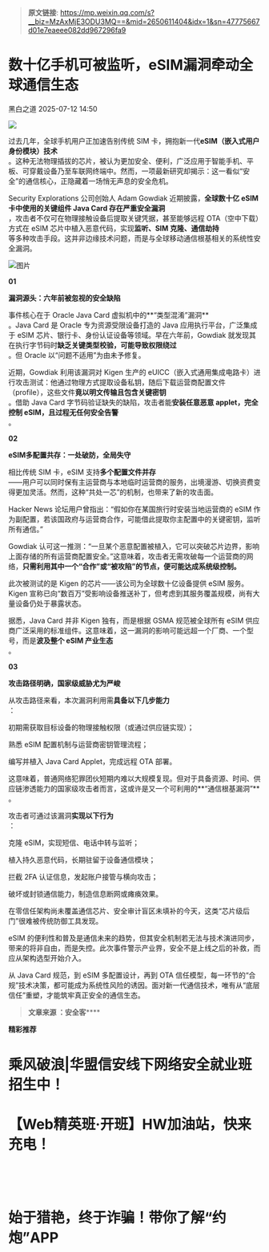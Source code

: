 > **原文链接**: https://mp.weixin.qq.com/s?__biz=MzAxMjE3ODU3MQ==&mid=2650611404&idx=1&sn=47775667d01e7eaeee082dd967296fa9

#  数十亿手机可被监听，eSIM漏洞牵动全球通信生态  
 黑白之道   2025-07-12 14:50  
  
![](https://mmbiz.qpic.cn/mmbiz_gif/3xxicXNlTXLicwgPqvK8QgwnCr09iaSllrsXJLMkThiaHibEntZKkJiaicEd4ibWQxyn3gtAWbyGqtHVb0qqsHFC9jW3oQ/640?wx_fmt=gif "")  
  
  
过去几年，全球手机用户正加速告别传统 SIM 卡，拥抱新一代**eSIM（嵌入式用户身份模块）技术**  
。这种无法物理插拔的芯片，被认为更加安全、便利，广泛应用于智能手机、平板、可穿戴设备乃至车联网终端中。然而，一项最新研究却揭示：这一看似“安全”的通信核心，正隐藏着一场悄无声息的安全危机。  
  
  
Security Explorations 公司创始人 Adam Gowdiak 近期披露，**全球数十亿 eSIM 卡中使用的关键组件 Java Card 存在严重安全漏洞**  
，攻击者不仅可在物理接触设备后提取关键凭据，甚至能够远程 OTA（空中下载）方式在 eSIM 芯片中植入恶意代码，实现**监听、SIM 克隆、通信劫持**  
等多种攻击手段。这并非边缘技术问题，而是与全球移动通信根基相关的系统性安全漏洞。  
  
![图片](https://mmbiz.qpic.cn/sz_mmbiz_png/Ok4fxxCpBb4ZlVOZhMsM6ibGRbzvicWk5tGbmHDHfhtPDNrgh7JPwYiacMNoCYVvpcGdXMHKo9gdXt9mB8oG3NZGw/640?wx_fmt=png&from=appmsg&tp=wxpic&wxfrom=5&wx_lazy=1 "")  
  
  
**01**  
  
**漏洞源头：六年前被忽视的安全缺陷**  
  
  
事件核心在于 Oracle Java Card 虚拟机中的**“类型混淆”漏洞**  
。Java Card 是 Oracle 专为资源受限设备打造的 Java 应用执行平台，广泛集成于 eSIM 芯片、银行卡、身份认证设备等领域。早在六年前，Gowdiak 就发现其在执行字节码时**缺乏关键类型校验，可能导致权限绕过**  
。但 Oracle 以“问题不适用”为由未予修复。  
  
  
近期，Gowdiak 利用该漏洞对 Kigen 生产的 eUICC（嵌入式通用集成电路卡）进行攻击测试：他通过物理方式提取设备私钥，随后下载运营商配置文件（profile），这些文件**竟以明文传输且包含关键密钥**  
。借助 Java Card 字节码验证缺失的缺陷，攻击者能**安装任意恶意 applet，完全控制 eSIM，且过程无任何安全告警**  
。  
  
  
**02**  
  
**eSIM多配置共存：一处破防，全局失守**  
  
  
相比传统 SIM 卡，eSIM 支持**多个配置文件并存**  
——用户可以同时保有主运营商与本地临时运营商的服务，出境漫游、切换资费变得更加灵活。然而，这种“共处一芯”的机制，也带来了新的攻击面。  
  
  
Hacker News 论坛用户曾指出：“假如你在某国旅行时安装当地运营商的 eSIM 作为副配置，若该国政府与运营商合作，可能借此提取你主配置中的关键密钥，监听所有通信。”  
  
  
Gowdiak 认可这一推测：“一旦某个恶意配置被植入，它可以突破芯片边界，影响上面存储的所有运营商配置安全。”这意味着，攻击者无需攻破每一个运营商的网络，**只需利用其中一个“合作”或“被攻陷”的节点，便可能达成系统级控制。**  
  
  
此次被测试的是 Kigen 的芯片——该公司为全球数十亿设备提供 eSIM 服务。Kigen 宣称已向“数百万”受影响设备推送补丁，但考虑到其服务覆盖规模，尚有大量设备仍处于暴露状态。  
  
  
据悉，Java Card 并非 Kigen 独有，而是根据 GSMA 规范被全球所有 eSIM 供应商广泛采用的标准组件。这意味着，这一漏洞的影响可能远超一个厂商、一个型号，而是**波及整个 eSIM 产业生态**  
。  
  
  
**03**  
  
**攻击路径明确，国家级威胁尤为严峻**  
  
  
从攻击路径来看，本次漏洞利用需**具备以下几步能力**  
：  
  
  
  
初期需获取目标设备的物理接触权限（或通过供应链实现）；  
  
  
熟悉 eSIM 配置机制与运营商密钥管理流程；  
  
  
编写并植入 Java Card Applet，完成远程 OTA 部署。  
  
  
这意味着，普通网络犯罪团伙短期内难以大规模复现。但对于具备资源、时间、供应链渗透能力的国家级攻击者而言，这或许是又一个可利用的**“通信根基漏洞”**  
。  
  
  
攻击者可通过该漏洞**实现以下行为**  
：  
  
  
  
克隆 eSIM，实现短信、电话中转与监听；  
  
  
植入持久恶意代码，长期驻留于设备通信模块；  
  
  
拦截 2FA 认证信息，发起账户接管与横向攻击；  
  
  
破坏或封锁通信能力，制造信息断网或瘫痪效果。  
  
在零信任架构尚未覆盖通信芯片、安全审计盲区未填补的今天，这类“芯片级后门”很难被传统防御工具发现。  
  
eSIM 的便利性和普及是通信未来的趋势，但其安全机制若无法与技术演进同步，带来的将非自由，而是失控。此次事件警示产业界，安全不是上线之后的补救，而应从架构选型开始介入。  
  
从 Java Card 规范，到 eSIM 多配置设计，再到 OTA 信任模型，每一环节的“合规”技术决策，都可能成为系统性风险的诱因。面对新一代通信技术，唯有从“底层信任”重塑，才能筑牢真正安全的通信生态。  
  
  
> **文章来源 ：安全客******  
  
  
**精彩推荐**  
  
  
  
  
# 乘风破浪|华盟信安线下网络安全就业班招生中！  
  
  
[](http://mp.weixin.qq.com/s?__biz=MzAxMjE3ODU3MQ==&mid=2650575781&idx=2&sn=ea0334807d87faa0c2b30770b0fa710d&chksm=83bdf641b4ca7f5774129396e8e916645b7aa7e2e2744984d724ca0019e913b491107e1d6e29&scene=21#wechat_redirect)  
  
  
# 【Web精英班·开班】HW加油站，快来充电！  
  
  
‍[](http://mp.weixin.qq.com/s?__biz=MzAxMjE3ODU3MQ==&mid=2650594891&idx=1&sn=b2c5659bb6bce6703f282e8acce3d7cb&chksm=83bdbbafb4ca32b9044716aec713576156968a5753fd3a3d6913951a8e2a7e968715adea1ddc&scene=21#wechat_redirect)  
  
  
‍  
# 始于猎艳，终于诈骗！带你了解“约炮”APP  
  
[](http://mp.weixin.qq.com/s?__biz=MzAxMjE3ODU3MQ==&mid=2650575222&idx=1&sn=ce9ab9d633804f2a0862f1771172c26a&chksm=83bdf492b4ca7d843d508982b4550e289055c3181708d9f02bf3c797821cc1d0d8652a0d5535&scene=21#wechat_redirect)  
  
**‍**  
  
  
